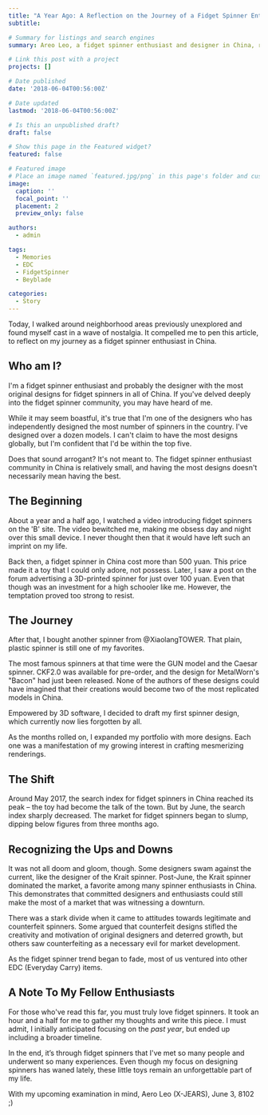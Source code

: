 ```yaml
---
title: "A Year Ago: A Reflection on the Journey of a Fidget Spinner Enthusiast "
subtitle: 

# Summary for listings and search engines
summary: Areo Leo, a fidget spinner enthusiast and designer in China, reflects on his journey with the toy. He claims to have designed the most number of spinners in China but acknowledges that quantity doesn't equate to quality. His interest began after watching a video about fidget spinners and he started designing them using 3D software. The popularity of fidget spinners peaked in May 2017 before sharply declining; however, some designs like the Krait spinner remained popular despite market downturns. There were differing opinions on counterfeit designs' impact on creativity and market growth. As interest waned, many enthusiasts moved onto other Everyday Carry (EDC) items.

# Link this post with a project
projects: []

# Date published
date: '2018-06-04T00:56:00Z'

# Date updated
lastmod: '2018-06-04T00:56:00Z'

# Is this an unpublished draft?
draft: false

# Show this page in the Featured widget?
featured: false

# Featured image
# Place an image named `featured.jpg/png` in this page's folder and customize its options here.
image:
  caption: ''
  focal_point: ''
  placement: 2
  preview_only: false

authors:
  - admin

tags:
  - Memories
  - EDC
  - FidgetSpinner
  - Beyblade

categories:
  - Story
---
```


Today, I walked around neighborhood areas previously unexplored and found myself cast in a wave of nostalgia. It compelled me to pen this article, to reflect on my journey as a fidget spinner enthusiast in China. 

## Who am I?

I'm a fidget spinner enthusiast and probably the designer with the most original designs for fidget spinners in all of China. If you've delved deeply into the fidget spinner community, you may have heard of me. 

While it may seem boastful, it's true that I'm one of the designers who has independently designed the most number of spinners in the country. I've designed over a dozen models. I can't claim to have the most designs globally, but I'm confident that I'd be within the top five.

Does that sound arrogant? It's not meant to. The fidget spinner enthusiast community in China is relatively small, and having the most designs doesn't necessarily mean having the best.

## The Beginning 

About a year and a half ago, I watched a video introducing fidget spinners on the 'B' site. The video bewitched me, making me obsess day and night over this small device. I never thought then that it would have left such an imprint on my life.

Back then, a fidget spinner in China cost more than 500 yuan. This price made it a toy that I could only adore, not possess. Later, I saw a post on the forum advertising a 3D-printed spinner for just over 100 yuan. Even that though was an investment for a high schooler like me. However, the temptation proved too strong to resist.

## The Journey 

After that, I bought another spinner from @XiaolangTOWER. That plain, plastic spinner is still one of my favorites.

The most famous spinners at that time were the GUN model and the Caesar spinner. CKF2.0 was available for pre-order, and the design for MetalWorn's "Bacon" had just been released.  None of the authors of these designs could have imagined that their creations would become two of the most replicated models in China.

Empowered by 3D software, I decided to draft my first spinner design, which currently now lies forgotten by all. 

As the months rolled on, I expanded my portfolio with more designs. Each one was a manifestation of my growing interest in crafting mesmerizing renderings. 

## The Shift

Around May 2017, the search index for fidget spinners in China reached its peak – the toy had become the talk of the town. But by June, the search index sharply decreased. The market for fidget spinners began to slump, dipping below figures from three months ago.



## Recognizing the Ups and Downs

It was not all doom and gloom, though. Some designers swam against the current, like the designer of the Krait spinner. Post-June, the Krait spinner dominated the market, a favorite among many spinner enthusiasts in China. This demonstrates that committed designers and enthusiasts could still make the most of a market that was witnessing a downturn.

There was a stark divide when it came to attitudes towards legitimate and counterfeit spinners. Some argued that counterfeit designs stifled the creativity and motivation of original designers and deterred growth, but others saw counterfeiting as a necessary evil for market development.

As the fidget spinner trend began to fade, most of us ventured into other EDC (Everyday Carry) items. 

## A Note To My Fellow Enthusiasts

For those who've read this far, you must truly love fidget spinners. It took an hour and a half for me to gather my thoughts and write this piece. I must admit, I initially anticipated focusing on the *past year*, but ended up including a broader timeline. 

In the end, it’s through fidget spinners that I've met so many people and underwent so many experiences. Even though my focus on designing spinners has waned lately, these little toys remain an unforgettable part of my life.

With my upcoming examination in mind, 
Aero Leo (X-JEARS),
June 3, 8102 ;) 
